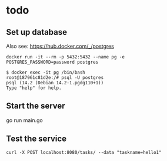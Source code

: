 # todo

## Set up database

Also see: <https://hub.docker.com/_/postgres>

`docker run -it --rm -p 5432:5432 --name pg -e POSTGRES_PASSWORD=password postgres`

```shell
$ docker exec -it pg /bin/bash                               
root@187961c81d2e:/# psql -U postgres
psql (14.2 (Debian 14.2-1.pgdg110+1))
Type "help" for help.
```

## Start the server

go run main.go

## Test the service

`curl -X POST localhost:8080/tasks/ --data "taskname=hello1"`